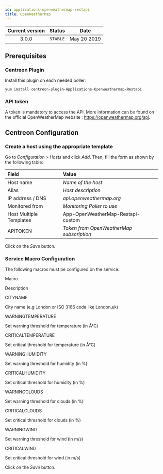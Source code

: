 ```yaml
---
id: applications-openweathermap-restapi
title: OpenWeatherMap
---
```


| Current version | Status | Date |
| :-: | :-: | :-: |
| 3.0.0 | `STABLE` | May 20 2019 |

## Prerequisites

### Centreon Plugin

Install this plugin on each needed poller:

``` shell
yum install centreon-plugin-Applications-Openweathermap-Restapi
```

### API token

A token is mandatory to access the API. More information can be found on the official OpenWeatherMap website :
<https://openweathermap.org/api>.

## Centreon Configuration

### Create a host using the appropriate template

Go to *Configuration \> Hosts* and click *Add*. Then, fill the form as shown by the following table:

| Field                   | Value                                    |
| :---------------------- | :--------------------------------------- |
| Host name               | *Name of the host*                       |
| Alias                   | *Host description*                       |
| IP address / DNS        | *api.openweathermap.org*                 |
| Monitored from          | *Monitoring Poller to use*               |
| Host Multiple Templates | App-OpenWeatherMap-Restapi-custom        |
| APITOKEN                | *Token from OpenWeatherMap subscription* |

Click on the *Save* button.

### Service Macro Configuration

The following macros must be configured on the service:

Macro

Description

CITYNAME

City name (e.g London or ISO 3166 code like London,uk)

WARNINGTEMPERATURE

Set warning threshold for temperature (in Â°C)

CRITICALTEMPERATURE

Set critical threshold for temperature (in Â°C)

WARNINGHUMIDITY

Set warning threshold for humidity (in %)

CRITICALHUMIDITY

Set critical threshold for humidity (in %)

WARNINGCLOUDS

Set warning threshold for clouds (in %)

CRITICALCLOUDS

Set critical threshold for clouds (in %)

WARNINGWIND

Set warning threshold for wind (in m/s)

CRITICALWIND

Set critical threshold for wind (in m/s)

Click on the *Save* button.


